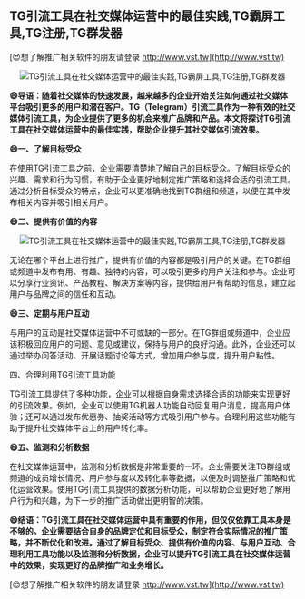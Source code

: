 ## **TG引流工具在社交媒体运营中的最佳实践,TG霸屏工具,TG注册,TG群发器**

[😍想了解推广相关软件的朋友请登录 http://www.vst.tw](http://www.vst.tw)

 <center><img src="https://vst.tw/MP4/tuiguang/png/0.png" alt="TG引流工具在社交媒体运营中的最佳实践,TG霸屏工具,TG注册,TG群发器"></center>

**😄导语：随着社交媒体的快速发展，越来越多的企业开始关注如何通过社交媒体平台吸引更多的用户和潜在客户。TG（Telegram）引流工具作为一种有效的社交媒体引流工具，为企业提供了更多的机会来推广品牌和产品。本文将探讨TG引流工具在社交媒体运营中的最佳实践，帮助企业提升其社交媒体引流效果。**

**😄一、了解目标受众**

在使用TG引流工具之前，企业需要清楚地了解自己的目标受众。了解目标受众的兴趣、需求和行为习惯，有助于企业更好地制定推广策略和选择合适的引流工具。通过分析目标受众的特点，企业可以更准确地找到TG群组和频道，以便在其中发布相关内容并吸引相关用户。

**😄二、提供有价值的内容**

 <center><img src="https://vst.tw/MP4/tuiguang/png/3.png" alt="TG引流工具在社交媒体运营中的最佳实践,TG霸屏工具,TG注册,TG群发器"></center>

无论在哪个平台上进行推广，提供有价值的内容都是吸引用户的关键。在TG群组或频道中发布有用、有趣、独特的内容，可以吸引更多的用户关注和参与。企业可以分享行业资讯、产品教程、解决方案等内容，提供给用户有帮助的信息，建立起用户与品牌之间的信任和互动。

**😄三、定期与用户互动**

与用户的互动是社交媒体运营中不可或缺的一部分。在TG群组或频道中，企业应该积极回应用户的问题、意见或建议，保持与用户的良好沟通。此外，企业还可以通过举办问答活动、开展话题讨论等方式，增加用户参与度，提升用户粘性。

四、合理利用TG引流工具功能

TG引流工具提供了多种功能，企业可以根据自身需求选择合适的功能来实现更好的引流效果。例如，企业可以使用TG机器人功能自动回复用户消息，提高用户体验；还可以通过发布优惠券、抽奖活动等方式吸引用户参与。合理利用这些功能有助于提升社交媒体平台上的用户转化率。

**😄五、监测和分析数据**

在社交媒体运营中，监测和分析数据是非常重要的一环。企业需要关注TG群组或频道的成员增长情况、用户参与度以及转化率等数据，以便及时调整推广策略和优化运营效果。使用TG引流工具提供的数据分析功能，可以帮助企业更好地了解用户行为和兴趣，为下一步的推广活动做出更明智的决策。

**😄结语：TG引流工具在社交媒体运营中具有重要的作用，但仅仅依靠工具本身是不够的。企业需要结合自身的品牌定位和目标受众，制定符合实际情况的推广策略，并不断优化和改进。通过了解目标受众、提供有价值的内容、与用户互动、合理利用工具功能以及监测和分析数据，企业可以提升TG引流工具在社交媒体运营中的效果，实现更好的品牌推广和业务增长。**

[😍想了解推广相关软件的朋友请登录 http://www.vst.tw](http://www.vst.tw)



